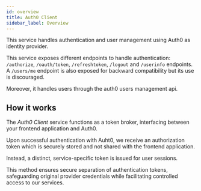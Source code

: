 ```yaml
---
id: overview
title: Auth0 Client
sidebar_label: Overview
---
```


<!--
WARNING: this file was automatically generated by Mia-Platform Doc Aggregator.
DO NOT MODIFY IT BY HAND.
Instead, modify the source file and run the aggregator to regenerate this file.
-->

This service handles authentication and user management using Auth0 as identity provider.

This service exposes different endpoints to handle authentication: `/authorize`, `/oauth/token`, `/refreshtoken`, `/logout` and `/userinfo` endpoints. A `/users/me` endpoint is also exposed for backward compatibility but its use is discouraged.

Moreover, it handles users through the auth0 users management api.

## How it works

The *Auth0 Client* service functions as a token broker, interfacing between your frontend application and Auth0.

Upon successful authentication with Auht0, we receive an authorization token which is securely stored and not shared with the frontend application.

Instead, a distinct, service-specific token is issued for user sessions. 

This method ensures secure separation of authentication tokens, safeguarding original provider credentials while facilitating controlled access to our services.
